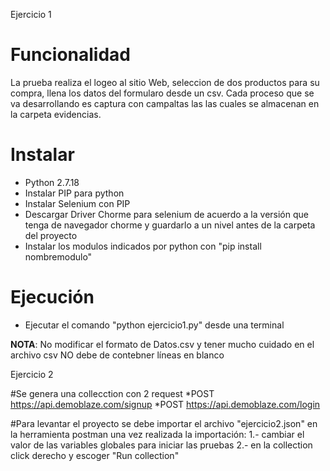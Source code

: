 Ejercicio 1

# Funcionalidad
La prueba realiza el logeo al sitio Web, seleccion de dos productos para su compra, llena los datos del formularo desde un csv.
Cada proceso que se va desarrollando es captura con campaltas las las cuales se almacenan en la carpeta evidencias.

# Instalar
- Python 2.7.18
- Instalar PIP para python
- Instalar Selenium con PIP
- Descargar Driver Chorme para selenium de acuerdo a la versión que tenga de navegador chorme y guardarlo a un nivel antes de la carpeta del proyecto
- Instalar los modulos indicados por python con "pip install nombremodulo"

# Ejecución
* Ejecutar el comando "python ejercicio1.py" desde una terminal 

**NOTA**: No modificar el formato de Datos.csv y tener mucho cuidado en el archivo csv NO debe de contebner líneas en blanco

Ejercicio 2

 #Se genera una collecction con 2 request
 *POST https://api.demoblaze.com/signup
 *POST https://api.demoblaze.com/login
 
#Para levantar el proyecto se debe importar el archivo "ejercicio2.json" en la herramienta postman una vez realizada la importación:
 1.- cambiar el valor de las variables globales para iniciar las pruebas
 2.- en la collection click derecho y escoger "Run collection"
